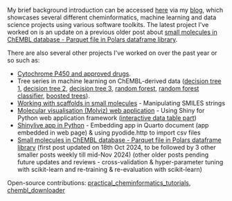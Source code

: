 My brief background introduction can be accessed [here](https://jhylin.github.io/Data_in_life_blog/about.html) via my [blog](https://jhylin.github.io/Data_in_life_blog/), which showcases several different cheminformatics, machine learning and data science projects using various software toolkits. The latest project I've worked on is an update on a previous older post about [small molecules in ChEMBL database - Parquet file in Polars dataframe library](https://jhylin.github.io/Data_in_life_blog/posts/21_ML1-1-1_Small_mols_in_chembl_update/ML1-1-1_chembl_cpds_parquet_new.html).

There are also several other projects I've worked on over the past year or so such as:

* [Cytochrome P450 and approved drugs](https://jhylin.github.io/Data_in_life_blog/posts/20_Cyp3a4_2d6_inh/1_CYP450_drugs.html).
* Tree series in machine learning on ChEMBL-derived data ([decision tree 1](https://jhylin.github.io/Data_in_life_blog/posts/16_ML2-1_Decision_tree/1_data_col_prep.html), [decision tree 2](https://jhylin.github.io/Data_in_life_blog/posts/16_ML2-1_Decision_tree/2_data_prep_tran.html), [decision tree 3](https://jhylin.github.io/Data_in_life_blog/posts/16_ML2-1_Decision_tree/3_model_build.html), [random forest](https://jhylin.github.io/Data_in_life_blog/posts/17_ML2-2_Random_forest/1_random_forest.html), [random forest classifier](https://jhylin.github.io/Data_in_life_blog/posts/17_ML2-2_Random_forest/2_random_forest_classifier.html), [boosted trees](https://jhylin.github.io/Data_in_life_blog/posts/19_ML2-3_Boosted_trees/1_adaboost_xgb.html)). 
* [Working with scaffolds in small molecules](https://jhylin.github.io/Data_in_life_blog/posts/14_Scaffolds_in_small_molecules/chembl_anti-inf_data_prep_current.html) - Manipulating SMILES strings
* [Molecular visualisation (Molviz) web application](https://jhylin.github.io/Data_in_life_blog/posts/15_Molviz/Molviz.html) - Using Shiny for Python web application framework ([interactive data table part](https://jhylin.github.io/Data_in_life_blog/posts/15_Molviz/itables.html))
* [Shinylive app in Python](https://jhylin.github.io/Data_in_life_blog/posts/13_Shiny_app_python/ShinyAppPy_PC_Cov19_app_embed_pyodide_http.html) - Embedding app in Quarto document (app embedded in web page) & using pyodide.http to import csv files
* [Small molecules in ChEMBL database - Parquet file in Polars dataframe library](https://jhylin.github.io/Data_in_life_blog/posts/21_ML1-1-1_Small_mols_in_chembl_update/ML1-1-1_chembl_cpds_parquet_new.html) (first post updated on 18th Oct 2024, to be followed by 3 other smaller posts weekly till mid-Nov 2024) (other older posts pending future updates and reviews - cross-validation & hyper-parameter tuning with scikit-learn and re-training & re-evaluation with scikit-learn)

Open-source contributions:
[practical_cheminformatics_tutorials](https://github.com/PatWalters/practical_cheminformatics_tutorials/issues/12), [chembl_downloader](https://github.com/cthoyt/chembl-downloader/pull/13)
